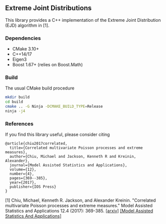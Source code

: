 ## Extreme Joint Distributions

This library provides a C++ implementation of the Extreme Joint Distribution (EJD) algorithm in [1].

### Dependencies
- CMake 3.10+
- C++14/17
- Eigen3
- Boost 1.67+ (relies on Boost.Math)

### Build
The usual CMake build procedure
```bash
mkdir build
cd build
cmake .. -G Ninja -DCMAKE_BUILD_TYPE=Release
ninja -j4
```

### References

If you find this library useful, please consider citing 
```
@article{chiu2017correlated,
  title={Correlated multivariate Poisson processes and extreme measures},
  author={Chiu, Michael and Jackson, Kenneth R and Kreinin, Alexander},
  journal={Model Assisted Statistics and Applications},
  volume={12},
  number={4},
  pages={369--385},
  year={2017},
  publisher={IOS Press}
}
```

[1] Chiu, Michael, Kenneth R. Jackson, and Alexander Kreinin. "Correlated multivariate Poisson processes and extreme measures." Model Assisted Statistics and Applications 12.4 (2017): 369-385. [[arxiv]](https://arxiv.org/abs/1702.00376) [[Model Assisted Statistics And Applications]](https://content.iospress.com/articles/model-assisted-statistics-and-applications/mas405)
